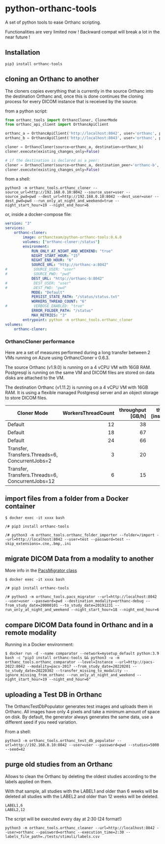 # python-orthanc-tools

A set of python tools to ease Orthanc scripting.

Functionalities are very limited now !  Backward compat will break a lot in the near future !

## Installation

```shell
pip3 install orthanc-tools
```


## cloning an Orthanc to another

The cloners copies everything that is currently in the source Orthanc into the destination Orthanc and,
once this is done continues the cloning process for every DICOM instance that is received by the source.

from a python script:

```python
from orthanc_tools import OrthancCloner, ClonerMode
from orthanc_api_client import OrthancApiClient

orthanc_a = OrthancApiClient('http://localhost:8042', user='orthanc', pwd='orthanc')
orthanc_b = OrthancApiClient('http://localhost:8043', user='orthanc', pwd='orthanc')

cloner = OrthancCloner(source=orthanc_a, destination=orthanc_b)
cloner.execute(existing_changes_only=False)

# if the destination is declared as a peer:
cloner = OrthancCloner(source=orthanc_a, destination_peer='orthanc-b', mode=ClonerMode.TRANSFER)
cloner.execute(existing_changes_only=False)

```

from a shell:

```shell
python3 -m orthanc_tools.orthanc_cloner --source_url=http://192.168.0.10:8042 --source_user=user --source_pwd=pwd --dest_url=http://192.168.0.10:8042 --dest_user=user --dest_pwd=pwd --run_only_at_night_and_weekend=true --night_start_hour=19 --night_end_hour=6
```

or, inside a docker-compose file:
```yaml
version: "3"
services:
    orthanc-cloner:
        image: orthancteam/python-orthanc-tools:0.6.0
        volumes: ["orthanc-cloner:/status"]
        environment:
            RUN_ONLY_AT_NIGHT_AND_WEEKEND: "true"
            NIGHT_START_HOUR: "15"
            NIGHT_END_HOUR: "6"
            SOURCE_URL: "http://orthanc-a:8042"
#            SOURCE_USER: "user"
#            SOURCE_PWD: "pwd"
            DEST_URL: "http://orthanc-b:8042"
#            DEST_USER: "user"
#            DEST_PWD: "pwd"
            MODE: "Default"
            PERSIST_STATE_PATH: "/status/status.txt"
            WORKERS_THREAD_COUNT: "6"
#            VERBOSE_ENABLED: "true"
            ERROR_FOLDER_PATH: "/status"
            MAX_RETRIES: "3"
        entrypoint: python -m orthanc_tools.orthanc_cloner
volumes:
    orthanc-cloner:  

```

### OrthancCloner performance

Here are a set of measures performed during a long transfer between 2 VMs running on Azure using OrthancCloner v 0.6.3.

The source Orthanc (v1.9.0) is running on a 4 vCPU VM with 16GB RAM.  Postgresql is running on the same VM and DICOM files are stored on data disks are attached to the VM.

The destination Orthanc (v1.11.2) is running on a 4 vCPU VM with 16GB RAM.  It is using a flexible managed Postgresql server and an object storage to store DICOM files.

| Cloner Mode                                      | WorkersThreadCount | throughput [GB/h] | throughput [instances/h] |
|--------------------------------------------------|-------------------:|------------------:|-------------------------:|
| Default                                          |                 12 |                38 |                        ? |
| Default                                          |                 18 |                67 |                  142.000 |
| Default                                          |                 24 |                66 |                  160.000 |
| Transfer, Transfers.Threads=6, ConcurrentJobs=2  |                  3 |                20 |                        ? |
| Transfer, Transfers.Threads=6, ConcurrentJobs=12 |                  6 |                15 |                        ? | 



## import files from a folder from a Docker container

```
$ docker exec -it xxxx bash

/# pip3 install orthanc-tools

/# python3 -m orthanc_tools.orthanc_folder_importer --folder=/import --url=http://localhost:8042 --user=test --password=test --skip_extensions=.cne,.bmp,.ini

```


## migrate DICOM Data from a modality to another

More info in the [PacsMigrator class](orthanc_tools/pacs_migrator.py)
```
$ docker exec -it xxxx bash

/# pip3 install orthanc-tools

/# python3 -m orthanc_tools.pacs_migrator --url=http://localhost:8042 --user=user --password=pwd --destination_modality=orthanc-debug --from_study_date=20000101 --to_study_date=20191231 --run_only_at_night_and_weekend --night_start_hour=18 --night_end_hour=6

```

## compare DICOM Data found in Orthanc and in a remote modality

Running in a Docker environment:
```
$ docker run -d --name comparator --network=mysetup_default python:3.9 bash -c "pip3 install orthanc-tools && python3 -u -m orthanc_tools.orthanc_comparator --level=Instance --url=http://pacs-2022:8042 --modality=pacs-2017 --from_study_date=20220201 --to_study_date=20220302 --transfer_missing_to_modality --ignore_missing_from_orthanc --run_only_at_night_and_weekend --night_start_hour=19 --night_end_hour=6"

```

## uploading a Test DB in Orthanc 

The OrthancTestDbPopulator generates test images and uploads them in Orthanc.
All images have only 4 pixels and take a minimum amount of space on disk. 
By default, the generator always generates the same data, use a different seed if you need variation.

From a shell:

```shell
python3 -m orthanc_tools.orthanc_test_db_populator --url=http://192.168.0.10:8042 --user=user --password=pwd --studies=5000 --seed=42
```

## purge old studies from an Orthanc
Allows to clean the Orthanc by deleting the oldest studies according to the labels applied on them.

With that sample, all studies with the LABEL1 and older than 6 weeks will be deleted
all studies with the LABEL2 and older than 12 weeks will be deleted.

```
LABEL1,6
LABEL2,12
```
The script will be executed every day at 2:30 (24 format!)

```shell
python3 -m orthanc_tools.orthanc_cleaner --url=http://localhost:8042 --user=orthanc --password=orthanc --execution_time=2:30 --labels_file_path=./tests/stimuli/labels.csv
```